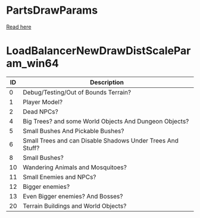 # PartsDrawParams
[Read here](https://docs.google.com/spreadsheets/d/1gDJntTxiNkktJ3pDxP_v5eYvtaBarwF5Tf6DoS8jZQA/edit?usp=sharing)



# LoadBalancerNewDrawDistScaleParam_win64

| ID | Description                                                |
|----|------------------------------------------------------------|
| 0  | Debug/Testing/Out of Bounds Terrain?                       |
| 1  | Player Model?                                              |
| 2  | Dead NPCs?                                                 |
| 4  | Big Trees? and some World Objects And Dungeon Objects?     |
| 5  | Small Bushes And Pickable Bushes?                          |
| 6  | Small Trees and can Disable Shadows Under Trees And Stuff? |
| 8  | Small Bushes?                                              |
| 10 | Wandering Animals and Mosquitoes?                          |
| 11 | Small Enemies and NPCs?                                    |
| 12 | Bigger enemies?                                            |
| 13 | Even Bigger enemies? And Bosses?                           |
| 20 | Terrain Buildings and World Objects?                       |
